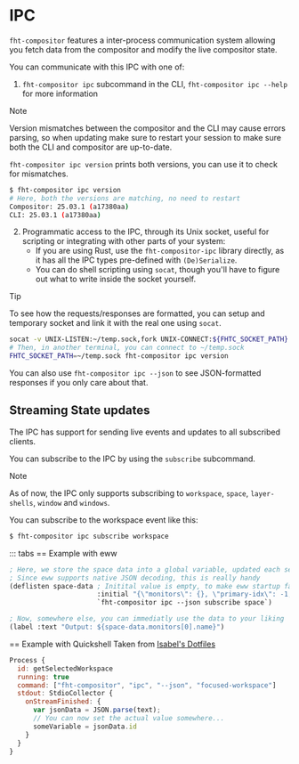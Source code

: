 # IPC

`fht-compositor` features a inter-process communication system allowing you fetch data from the
compositor and modify the live compositor state.

You can communicate with this IPC with one of:

1. `fht-compositor ipc` subcommand in the CLI, `fht-compositor ipc --help` for more information

> [!NOTE]
> Version mismatches between the compositor and the CLI may cause errors parsing, so when updating
> make sure to restart your session to make sure both the CLI and compositor are up-to-date.
>
> `fht-compositor ipc version` prints both versions, you can use it to check for mismatches.
>
> ```sh
> $ fht-compositor ipc version
> # Here, both the versions are matching, no need to restart
> Compositor: 25.03.1 (a17380aa)
> CLI: 25.03.1 (a17380aa)
> ```

2. Programmatic access to the IPC, through its Unix socket, useful for scripting or integrating
   with other parts of your system:
   - If you are using Rust, use the `fht-compositor-ipc` library directly, as it has all the
     IPC types pre-defined with `(De)Serialize`.
   - You can do shell scripting using `socat`, though you'll have to figure out what to write
     inside the socket yourself.

> [!TIP]
> To see how the requests/responses are formatted, you can setup and temporary socket and link it
> with the real one using `socat`.
>
> ```sh
> socat -v UNIX-LISTEN:~/temp.sock,fork UNIX-CONNECT:${FHTC_SOCKET_PATH}
> # Then, in another terminal, you can connect to ~/temp.sock
> FHTC_SOCKET_PATH=~/temp.sock fht-compositor ipc version
> ```
>
> You can also use `fht-compositor ipc --json` to see JSON-formatted responses if you only care about
> that.

## Streaming State updates

The IPC has support for sending live events and updates to all subscribed clients.

You can subscribe to the IPC by using the `subscribe` subcommand.

> [!NOTE]
>
> As of now, the IPC only supports subscribing to `workspace`, `space`, `layer-shells`, `window` and `windows`.
>
> You can subscribe to the workspace event like this:
>
> ```sh
> $ fht-compositor ipc subscribe workspace
> ```

::: tabs
== Example with eww

```scheme
; Here, we store the space data into a global variable, updated each second.
; Since eww supports native JSON decoding, this is really handy
(deflisten space-data ; Initital value is empty, to make eww startup fast
                      :initial "{\"monitors\": {}, \"primary-idx\": -1, \"active-idx\": -1}"
                      `fht-compositor ipc --json subscribe space`)

; Now, somewhere else, you can immediatly use the data to your liking
(label :text "Output: ${space-data.monitors[0].name}")
```

== Example with Quickshell
Taken from [Isabel's Dotfiles](https://github.com/isabelroses/dotfiles)

```qml
Process {
  id: getSelectedWorkspace
  running: true
  command: ["fht-compositor", "ipc", "--json", "focused-workspace"]
  stdout: StdioCollector {
    onStreamFinished: {
      var jsonData = JSON.parse(text);
      // You can now set the actual value somewhere...
      someVariable = jsonData.id
    }
  }
}
```
